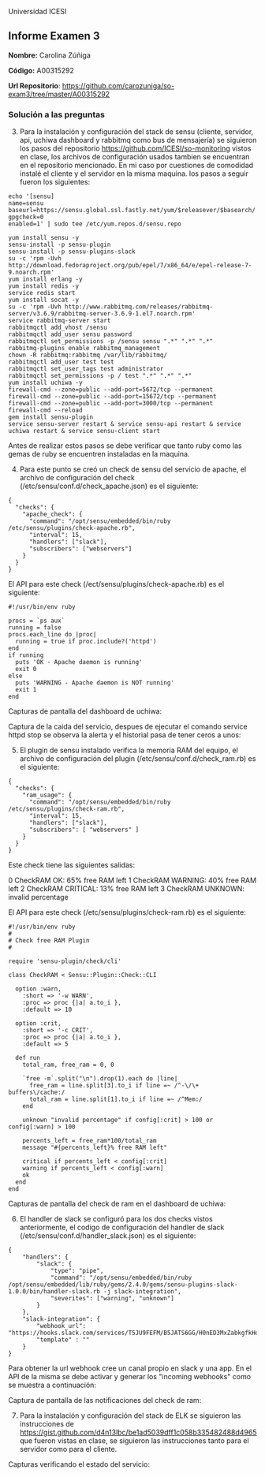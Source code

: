 Universidad ICESI
## Informe Examen 3
**Nombre:**  Carolina Zúñiga

**Código:**  A00315292

**Url Repositorio**: https://github.com/carozuniga/so-exam3/tree/master/A00315292

### Solución a las preguntas

3. Para la instalación y configuración del stack de sensu (cliente, servidor, api, uchiwa dashboard y rabbitmq como bus de mensajería) se siguieron los pasos del repositorio https://github.com/ICESI/so-monitoring vistos en clase, los archivos de configuración usados tambien se encuentran en el repositorio mencionado. En mi caso por cuestiones de comodidad instalé el cliente y el servidor en la misma maquina. los pasos a seguir fueron los siguientes:

```
echo '[sensu]
name=sensu
baseurl=https://sensu.global.ssl.fastly.net/yum/$releasever/$basearch/
gpgcheck=0
enabled=1' | sudo tee /etc/yum.repos.d/sensu.repo

yum install sensu -y
sensu-install -p sensu-plugin
sensu-install -p sensu-plugins-slack
su -c 'rpm -Uvh http://download.fedoraproject.org/pub/epel/7/x86_64/e/epel-release-7-9.noarch.rpm'
yum install erlang -y
yum install redis -y
service redis start
yum install socat -y
su -c 'rpm -Uvh http://www.rabbitmq.com/releases/rabbitmq-server/v3.6.9/rabbitmq-server-3.6.9-1.el7.noarch.rpm'
service rabbitmq-server start
rabbitmqctl add_vhost /sensu
rabbitmqctl add_user sensu password
rabbitmqctl set_permissions -p /sensu sensu ".*" ".*" ".*"
rabbitmq-plugins enable rabbitmq_management
chown -R rabbitmq:rabbitmq /var/lib/rabbitmq/
rabbitmqctl add_user test test
rabbitmqctl set_user_tags test administrator
rabbitmqctl set_permissions -p / test ".*" ".*" ".*"
yum install uchiwa -y
firewall-cmd --zone=public --add-port=5672/tcp --permanent
firewall-cmd --zone=public --add-port=15672/tcp --permanent
firewall-cmd --zone=public --add-port=3000/tcp --permanent
firewall-cmd --reload
gem install sensu-plugin
service sensu-server restart & service sensu-api restart & service uchiwa restart & service sensu-client start
```
Antes de realizar estos pasos se debe verificar que tanto ruby como las gemas de ruby se encuentren instaladas en la maquina.

4. Para este punto se creó un check de sensu del servicio de apache, el archivo de configuración del check (/etc/sensu/conf.d/check_apache.json) es el siguiente:

```
{
  "checks": {
    "apache_check": {
      "command": "/opt/sensu/embedded/bin/ruby /etc/sensu/plugins/check-apache.rb",
      "interval": 15,
      "handlers": ["slack"],
      "subscribers": ["webservers"]
    }
  }
}
```
El API para este check (/ect/sensu/plugins/check-apache.rb) es el siguiente:

```
#!/usr/bin/env ruby

procs = `ps aux`
running = false
procs.each_line do |proc|
  running = true if proc.include?('httpd')
end
if running
  puts 'OK - Apache daemon is running'
  exit 0
else
  puts 'WARNING - Apache daemon is NOT running'
  exit 1
end
```
Capturas de pantalla del dashboard de uchiwa:

Captura de la caida del servicio, despues de ejecutar el comando service httpd stop se observa la alerta y el historial pasa de tener ceros a unos:

5. El plugin de sensu instalado verifica la memoria RAM del equipo, el archivo de configuración del plugin (/etc/sensu/conf.d/check_ram.rb) es el siguiente:

```
{
  "checks": {
    "ram_usage": {
      "command": "/opt/sensu/embedded/bin/ruby /etc/sensu/plugins/check-ram.rb",
      "interval": 15,
      "handlers": ["slack"],
      "subscribers": [ "webservers" ]
    }
  }
}

```
Este check tiene las siguientes salidas:

0       CheckRAM OK: 65% free RAM left
1       CheckRAM WARNING: 40% free RAM left
2       CheckRAM CRITICAL: 13% free RAM left
3       CheckRAM UNKNOWN: invalid percentage

El API para este check (/etc/sensu/plugins/check-ram.rb) es el siguiente:

```
#!/usr/bin/env ruby
#
# Check free RAM Plugin
#

require 'sensu-plugin/check/cli'

class CheckRAM < Sensu::Plugin::Check::CLI

  option :warn,
    :short => '-w WARN',
    :proc => proc {|a| a.to_i },
    :default => 10

  option :crit,
    :short => '-c CRIT',
    :proc => proc {|a| a.to_i },
    :default => 5

  def run
    total_ram, free_ram = 0, 0

    `free -m`.split("\n").drop(1).each do |line|
      free_ram = line.split[3].to_i if line =~ /^-\/\+ buffers\/cache:/
      total_ram = line.split[1].to_i if line =~ /^Mem:/
    end

    unknown "invalid percentage" if config[:crit] > 100 or config[:warn] > 100

    percents_left = free_ram*100/total_ram
    message "#{percents_left}% free RAM left"

    critical if percents_left < config[:crit]
    warning if percents_left < config[:warn]
    ok
  end
end
```
Capturas de pantalla del check de ram en el dashboard de uchiwa:

6. El handler de slack se configuró para los dos checks vistos anteriormente, el codigo de configuración del handler de slack (/etc/sensu/conf.d/handler_slack.json) es el siguiente:

```
{
    "handlers": {
        "slack": {
            "type": "pipe",
            "command": "/opt/sensu/embedded/bin/ruby /opt/sensu/embedded/lib/ruby/gems/2.4.0/gems/sensu-plugins-slack-1.0.0/bin/handler-slack.rb -j slack-integration",
            "severites": ["warning", "unknown"]
        }
    },
    "slack-integration": {
        "webhook_url": "https://hooks.slack.com/services/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",
        "template" : ""
    }
}

```
Para obtener la url webhook cree un canal propio en slack y una app. En el API de la misma se debe activar y generar los "incoming webhooks" como se muestra a continuación:

Captura de pantalla de las notificaciones del check de ram:

7. Para la instalación y configuración del stack de ELK se siguieron las instrucciones de https://gist.github.com/d4n13lbc/be1ad5039dff1c058b335482488d4965 que fueron vistas en clase, se siguieron las instrucciones tanto para el servidor como para el cliente.

Capturas verificando el estado del servicio:







